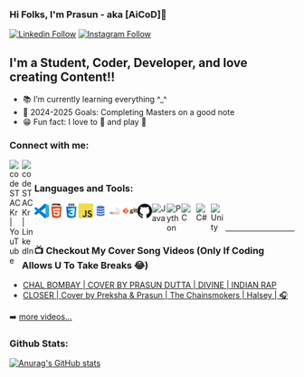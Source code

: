 ### Hi Folks, I'm Prasun - aka [AiCoD]👋


[![Linkedin Follow](https://img.shields.io/badge/LinkedIn-0077B5?style=for-the-badge&logo=linkedin&logoColor=white)](https://www.linkedin.com/in/prasun-dutta-a35a32150/)
[![Instagram Follow](https://img.shields.io/badge/Telegram-2CA5E0?style=for-the-badge&logo=telegram&logoColor=white)](https://t.me/PrasunJeetDutta)
## I'm a Student, Coder, Developer, and love creating Content!!

- 	:books: I’m currently learning everything ^_^
- 🥅 2024-2025 Goals: Completing Masters on a good note
- 	:grin: Fun fact: I love to :microphone: and play 	:badminton:

### Connect with me:

[<img align="left" alt="codeSTACKr | YouTube" width="22px" src="https://cdn.jsdelivr.net/npm/simple-icons@v3/icons/youtube.svg" />][youtube]
[<img align="left" alt="codeSTACKr | LinkedIn" width="22px" src="https://cdn.jsdelivr.net/npm/simple-icons@v3/icons/linkedin.svg" />][linkedin]

<br />

### Languages and Tools:

[<img align="left" alt="Visual Studio Code" width="26px" src="https://raw.githubusercontent.com/github/explore/80688e429a7d4ef2fca1e82350fe8e3517d3494d/topics/visual-studio-code/visual-studio-code.png" />][vscode]
[<img align="left" alt="HTML5" width="26px" src="https://raw.githubusercontent.com/github/explore/80688e429a7d4ef2fca1e82350fe8e3517d3494d/topics/html/html.png" />][html]
[<img align="left" alt="CSS3" width="26px" src="https://raw.githubusercontent.com/github/explore/80688e429a7d4ef2fca1e82350fe8e3517d3494d/topics/css/css.png" />][css]
[<img align="left" alt="JavaScript" width="26px" src="https://raw.githubusercontent.com/github/explore/80688e429a7d4ef2fca1e82350fe8e3517d3494d/topics/javascript/javascript.png" />][javascript]
[<img align="left" alt="SQL" width="26px" src="https://raw.githubusercontent.com/github/explore/80688e429a7d4ef2fca1e82350fe8e3517d3494d/topics/sql/sql.png" />][sql]
[<img align="left" alt="MySQL" width="26px" src="https://raw.githubusercontent.com/github/explore/80688e429a7d4ef2fca1e82350fe8e3517d3494d/topics/mysql/mysql.png" />][mysql]
[<img align="left" alt="Git" width="26px" src="https://raw.githubusercontent.com/github/explore/80688e429a7d4ef2fca1e82350fe8e3517d3494d/topics/git/git.png" />][git]
[<img align="left" alt="GitHub" width="26px" src="https://raw.githubusercontent.com/github/explore/78df643247d429f6cc873026c0622819ad797942/topics/github/github.png" />][github]
[<img align="left" alt="Java" width="26px" src="https://cdn.jsdelivr.net/gh/devicons/devicon/icons/java/java-original-wordmark.svg" />][java]
[<img align="left" alt="Python" width="26px" src="https://cdn.jsdelivr.net/gh/devicons/devicon/icons/python/python-original.svg" />][python]
[<img align="left" alt="C" width="26px" src="https://cdn.jsdelivr.net/gh/devicons/devicon/icons/c/c-original.svg" />][C]
[<img align="left" alt="C#" width="26px" src="https://cdn.jsdelivr.net/gh/devicons/devicon/icons/csharp/csharp-original.svg" />][C#]
[<img align="left" alt="Unity" width="26px" src="https://cdn.jsdelivr.net/gh/devicons/devicon/icons/unity/unity-original.svg" />][Unity]
<br />
<br />

---

### 📺 Checkout My Cover Song Videos (Only If Coding Allows U To Take Breaks :joy:)

- [CHAL BOMBAY | COVER BY PRASUN DUTTA | DIVINE | INDIAN RAP](https://www.youtube.com/watch?v=QjeWXqP5yKQ)
- [CLOSER | Cover by Preksha & Prasun | The Chainsmokers | Halsey | 🎧](https://www.youtube.com/watch?v=nur4Tw-ndsU)


➡️ [more videos...](https://www.youtube.com/channel/UCy5QJ0BLGOPfFxtgvg10MrQ)

### Github Stats:

<!-- STATS:START -->
[![Anurag's GitHub stats](https://github-readme-stats.vercel.app/api?username=PrasunDutta007)](https://github.com/anuraghazra/github-readme-stats)

[youtube]: https://www.youtube.com/channel/UCy5QJ0BLGOPfFxtgvg10MrQ
[linkedin]: https://www.linkedin.com/in/prasun-dutta-a35a32150/
[vscode]: https://code.visualstudio.com/
[html]: https://www.w3schools.com/html/
[css]: https://www.w3schools.com/css/
[javascript]: https://www.w3schools.com/js/
[sql]: https://www.w3schools.com/sql/
[mysql]: https://www.mysql.com/
[git]: https://git-scm.com/
[github]: https://github.com/
[java]:https://www.java.com/en/
[python]: https://www.python.org/
[C]: https://www.programiz.com/c-programming
[C#]: https://www.w3schools.com/cs/index.php
[Unity]: https://unity.com/
